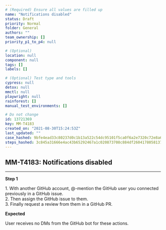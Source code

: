 ```yaml
---
# (Required) Ensure all values are filled up
name: "Notifications disabled"
status: Draft
priority: Normal
folder: General
authors: ""
team_ownership: []
priority_p1_to_p4: null

# (Optional)
location: null
component: null
tags: []
labels: []

# (Optional) Test type and tools
cypress: null
detox: null
mmctl: null
playwright: null
rainforest: []
manual_test_environments: []

# Do not change
id: 13721369
key: MM-T4183
created_on: "2021-08-30T15:24:53Z"
last_updated: ""
case_hashed: 9bfe4ead33c80237d0c1b13a522c54dc95101f5ca0f6a2e7320c72e8a66dcd7ca8aabd0462c3d444e9359153c1a19445
steps_hashed: 3c845a31666e4ac43b65292467a1c020873708c884df2604178058137091d4a9c40fc02367713b3d621b9d2dcbfc7b7a
---
```


<!-- (Auto-generated) Based on frontmatter's "key" and "name" -->

## MM-T4183: Notifications disabled

---

**Step 1**

1\. With another GitHub account, @-mention the GitHub user you connected previously in a GitHub issue.\
2\. Then assign the GitHub issue to them.\
3\. Finally request a review from them in a GitHub PR.

**Expected**

User receives no DMs from the GitHub bot for these actions.
